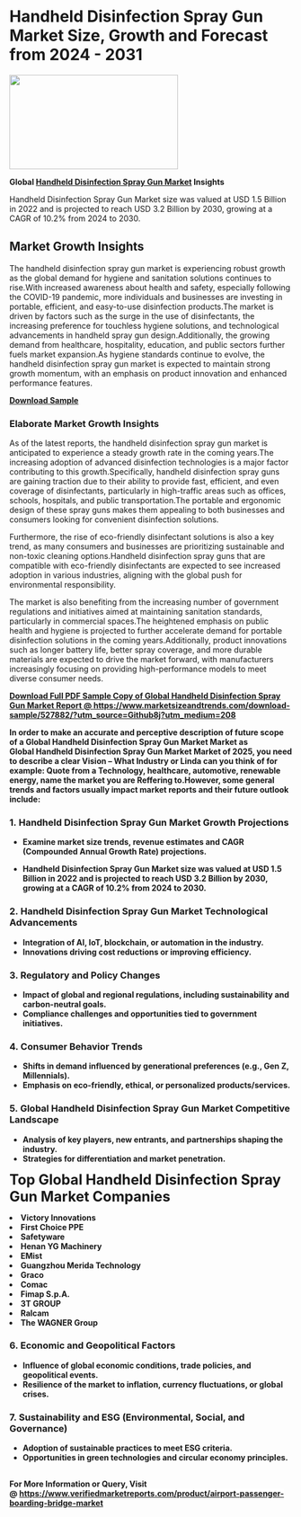 <H1>Handheld Disinfection Spray Gun Market Size, Growth and Forecast from 2024 - 2031</H1><img class="aligncenter size-medium wp-image-584254" src="https://thirdeyenews.in/wp-content/uploads/2024/09/Global-Market-Research-300x168.jpeg" alt="" width="300" height="168" /><p><strong>Global&nbsp;<a href="https://www.marketsizeandtrends.com/download-sample/527882/?utm_source=Github8j?utm_medium=208">Handheld Disinfection Spray Gun Market</a> Insights</strong></p><p>Handheld Disinfection Spray Gun Market size was valued at USD 1.5 Billion in 2022 and is projected to reach USD 3.2 Billion by 2030, growing at a CAGR of 10.2% from 2024 to 2030.</p><p><h2>Market Growth Insights</h2> <p>The handheld disinfection spray gun market is experiencing robust growth as the global demand for hygiene and sanitation solutions continues to rise.With increased awareness about health and safety, especially following the COVID-19 pandemic, more individuals and businesses are investing in portable, efficient, and easy-to-use disinfection products.The market is driven by factors such as the surge in the use of disinfectants, the increasing preference for touchless hygiene solutions, and technological advancements in handheld spray gun design.Additionally, the growing demand from healthcare, hospitality, education, and public sectors further fuels market expansion.As hygiene standards continue to evolve, the handheld disinfection spray gun market is expected to maintain strong growth momentum, with an emphasis on product innovation and enhanced performance features.</p> <p><strong><a href="#">Download Sample</a></strong></p> <h3>Elaborate Market Growth Insights</h3> <p>As of the latest reports, the handheld disinfection spray gun market is anticipated to experience a steady growth rate in the coming years.The increasing adoption of advanced disinfection technologies is a major factor contributing to this growth.Specifically, handheld disinfection spray guns are gaining traction due to their ability to provide fast, efficient, and even coverage of disinfectants, particularly in high-traffic areas such as offices, schools, hospitals, and public transportation.The portable and ergonomic design of these spray guns makes them appealing to both businesses and consumers looking for convenient disinfection solutions.</p> <p>Furthermore, the rise of eco-friendly disinfectant solutions is also a key trend, as many consumers and businesses are prioritizing sustainable and non-toxic cleaning options.Handheld disinfection spray guns that are compatible with eco-friendly disinfectants are expected to see increased adoption in various industries, aligning with the global push for environmental responsibility.</p> <p>The market is also benefiting from the increasing number of government regulations and initiatives aimed at maintaining sanitation standards, particularly in commercial spaces.The heightened emphasis on public health and hygiene is projected to further accelerate demand for portable disinfection solutions in the coming years.Additionally, product innovations such as longer battery life, better spray coverage, and more durable materials are expected to drive the market forward, with manufacturers increasingly focusing on providing high-performance models to meet diverse consumer needs.</p> <p><strong><a href="#"></p><p><span class=""><strong>Download Full PDF Sample Copy of Global Handheld Disinfection Spray Gun Market Report</strong> @ <a href="https://www.marketsizeandtrends.com/download-sample/527882/?utm_source=Github8j?utm_medium=208" target="_blank">https://www.marketsizeandtrends.com/download-sample/527882/?utm_source=Github8j?utm_medium=208</a></span></p><p>In order to make an accurate and perceptive description of future scope of a Global&nbsp;Handheld Disinfection Spray Gun Market Market as Global&nbsp;Handheld Disinfection Spray Gun Market Market of 2025, you need to describe a clear Vision &ndash; What Industry or Linda can you think of for example: Quote from a Technology, healthcare, automotive, renewable energy, name the market you are Reffering to.However, some general trends and factors usually impact market reports and their future outlook include:</p><h3>1.&nbsp;<strong>Handheld Disinfection Spray Gun Market Growth Projections</strong></h3><ul><li>Examine market size trends, revenue estimates and CAGR (Compounded Annual Growth Rate) projections.</li><li><p>Handheld Disinfection Spray Gun Market size was valued at USD 1.5 Billion in 2022 and is projected to reach USD 3.2 Billion by 2030, growing at a CAGR of 10.2% from 2024 to 2030.</p></li></ul><h3>2.&nbsp;<strong>Handheld Disinfection Spray Gun Market Technological Advancements</strong></h3><ul><li>Integration of AI, IoT, blockchain, or automation in the industry.</li><li>Innovations driving cost reductions or improving efficiency.</li></ul><h3>3.&nbsp;<strong>Regulatory and Policy Changes</strong></h3><ul><li>Impact of global and regional regulations, including sustainability and carbon-neutral goals.</li><li>Compliance challenges and opportunities tied to government initiatives.</li></ul><h3>4.&nbsp;<strong>Consumer Behavior Trends</strong></h3><ul><li>Shifts in demand influenced by generational preferences (e.g., Gen Z, Millennials).</li><li>Emphasis on eco-friendly, ethical, or personalized products/services.</li></ul><h3>5.&nbsp;<strong>Global Handheld Disinfection Spray Gun Market Competitive Landscape</strong></h3><ul><li>Analysis of key players, new entrants, and partnerships shaping the industry.</li><li>Strategies for differentiation and market penetration.</li></ul><p data-pm-slice="1 1 []"><span style="color: inherit; font-family: inherit; font-size: 25px;">Top Global Handheld Disinfection Spray Gun Market Companies</span></p><div class="" data-test-id=""><p><li>Victory Innovations</li><li> First Choice PPE</li><li> Safetyware</li><li> Henan YG Machinery</li><li> EMist</li><li> Guangzhou Merida Technology</li><li> Graco</li><li> Comac</li><li> Fimap S.p.A.</li><li> 3T GROUP</li><li> Ralcam</li><li> The WAGNER Group</li></p></div><h3>6.&nbsp;<strong>Economic and Geopolitical Factors</strong></h3><ul><li>Influence of global economic conditions, trade policies, and geopolitical events.</li><li>Resilience of the market to inflation, currency fluctuations, or global crises.</li></ul><h3>7.&nbsp;<strong>Sustainability and ESG (Environmental, Social, and Governance)</strong></h3><ul><li>Adoption of sustainable practices to meet ESG criteria.</li><li>Opportunities in green technologies and circular economy principles.</li></ul><h2><strong style="font-size: 14px;">For More Information or Query, Visit @&nbsp;</strong><a style="background-color: #ffffff; font-size: 14px;" href="https://www.marketsizeandtrends.com/report/handheld-disinfection-spray-gun-market/" target="_blank">https://www.verifiedmarketreports.com/product/airport-passenger-boarding-bridge-market</a></h2>